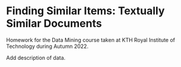 # Finding Similar Items: Textually Similar Documents
Homework for the Data Mining course taken at KTH Royal Institute of Technology during Autumn 2022.

Add description of data.
